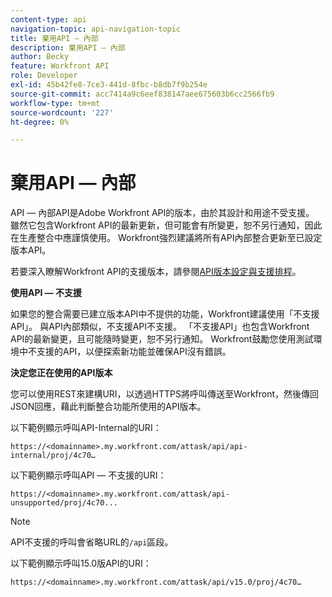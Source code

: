 ```yaml
---
content-type: api
navigation-topic: api-navigation-topic
title: 棄用API — 內部
description: 棄用API — 內部
author: Becky
feature: Workfront API
role: Developer
exl-id: 45b42fe8-7ce3-441d-8fbc-b8db7f9b254e
source-git-commit: acc7414a9c6eef838147aee675603b6cc2566fb9
workflow-type: tm+mt
source-wordcount: '227'
ht-degree: 0%

---
```


# 棄用API — 內部

API — 內部API是Adobe Workfront API的版本，由於其設計和用途不受支援。 雖然它包含Workfront API的最新更新，但可能會有所變更，恕不另行通知，因此在生產整合中應謹慎使用。 Workfront強烈建議將所有API內部整合更新至已設定版本API。

若要深入瞭解Workfront API的支援版本，請參閱[API版本設定與支援排程](../../wf-api/api/api-version-support-schedule.md)。

**使用API — 不支援**

如果您的整合需要已建立版本API中不提供的功能，Workfront建議使用「不支援API」。 與API內部類似，不支援API不支援。 「不支援API」也包含Workfront API的最新變更，且可能隨時變更，恕不另行通知。 Workfront鼓勵您使用測試環境中不支援的API，以便探索新功能並確保API沒有錯誤。

**決定您正在使用的API版本**

您可以使用REST來建構URI，以透過HTTPS將呼叫傳送至Workfront，然後傳回JSON回應，藉此判斷整合功能所使用的API版本。

以下範例顯示呼叫API-Internal的URI：

```
https://<domainname>.my.workfront.com/attask/api/api-internal/proj/4c70…
```

以下範例顯示呼叫API — 不支援的URI：

```
https://<domainname>.my.workfront.com/attask/api-unsupported/proj/4c70...
```

>[!NOTE]
>
>API不支援的呼叫會省略URL的`/api`區段。

以下範例顯示呼叫15.0版API的URI：

```
https://<domainname>.my.workfront.com/attask/api/v15.0/proj/4c70…
```
